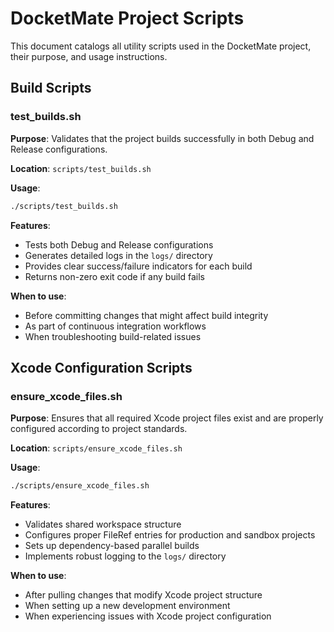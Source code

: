 # DocketMate Project Scripts

This document catalogs all utility scripts used in the DocketMate project, their purpose, and usage instructions.

## Build Scripts

### test_builds.sh

**Purpose**: Validates that the project builds successfully in both Debug and Release configurations.

**Location**: `scripts/test_builds.sh`

**Usage**:
```bash
./scripts/test_builds.sh
```

**Features**:
- Tests both Debug and Release configurations
- Generates detailed logs in the `logs/` directory
- Provides clear success/failure indicators for each build
- Returns non-zero exit code if any build fails

**When to use**: 
- Before committing changes that might affect build integrity
- As part of continuous integration workflows
- When troubleshooting build-related issues

## Xcode Configuration Scripts

### ensure_xcode_files.sh

**Purpose**: Ensures that all required Xcode project files exist and are properly configured according to project standards.

**Location**: `scripts/ensure_xcode_files.sh`

**Usage**:
```bash
./scripts/ensure_xcode_files.sh
```

**Features**:
- Validates shared workspace structure
- Configures proper FileRef entries for production and sandbox projects
- Sets up dependency-based parallel builds
- Implements robust logging to the `logs/` directory

**When to use**:
- After pulling changes that modify Xcode project structure
- When setting up a new development environment
- When experiencing issues with Xcode project configuration 